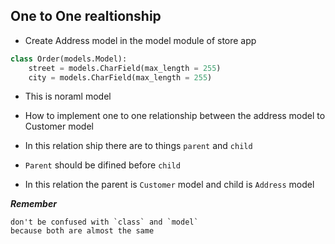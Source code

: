 ## One to One realtionship 
- Create Address model  in the model module of store app

```Python
class Order(models.Model):
    street = models.CharField(max_length = 255)
    city = models.CharField(max_length = 255)
```

- This is noraml model

- How to implement one to one relationship between the address model to Customer model
- In this relation ship there are to things `parent`
and `child` 
- `Parent` should be difined before `child`
- In this relation the parent is `Customer` model
and child is `Address` model

___Remember___
    
    don't be confused with `class` and `model`
    because both are almost the same